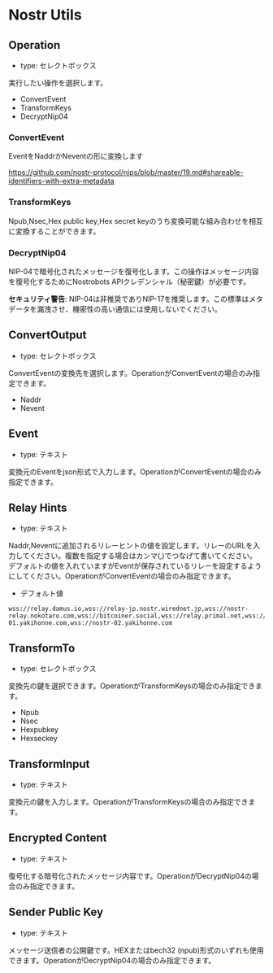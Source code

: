 # Nostr Utils

## Operation

- type: セレクトボックス

実行したい操作を選択します。

- ConvertEvent
- TransformKeys
- DecryptNip04

### ConvertEvent

EventをNaddrかNeventの形に変換します

https://github.com/nostr-protocol/nips/blob/master/19.md#shareable-identifiers-with-extra-metadata

### TransformKeys

Npub,Nsec,Hex public key,Hex secret keyのうち変換可能な組み合わせを相互に変換することができます。

### DecryptNip04

NIP-04で暗号化されたメッセージを復号化します。この操作はメッセージ内容を復号化するためにNostrobots APIクレデンシャル（秘密鍵）が必要です。

**セキュリティ警告**: NIP-04は非推奨でありNIP-17を推奨します。この標準はメタデータを漏洩させ、機密性の高い通信には使用しないでください。

## ConvertOutput

- type: セレクトボックス

ConvertEventの変換先を選択します。OperationがConvertEventの場合のみ指定できます。

- Naddr
- Nevent

## Event

- type: テキスト

変換元のEventをjson形式で入力します。OperationがConvertEventの場合のみ指定できます。

## Relay Hints

- type: テキスト


Naddr,Neventに追加されるリレーヒントの値を設定します。リレーのURLを入力してください。複数を指定する場合はカンマ(,)でつなげて書いてください。
デフォルトの値を入れていますがEventが保存されているリレーを設定するようにしてください。OperationがConvertEventの場合のみ指定できます。

- デフォルト値

```
wss://relay.damus.io,wss://relay-jp.nostr.wirednet.jp,wss://nostr-relay.nokotaro.com,wss://bitcoiner.social,wss://relay.primal.net,wss://nostr-01.yakihonne.com,wss://nostr-02.yakihonne.com
```

## TransformTo

- type: セレクトボックス

変換先の鍵を選択できます。OperationがTransformKeysの場合のみ指定できます。

- Npub
- Nsec
- Hexpubkey
- Hexseckey

## TransformInput

- type: テキスト

変換元の鍵を入力します。OperationがTransformKeysの場合のみ指定できます。

## Encrypted Content

- type: テキスト

復号化する暗号化されたメッセージ内容です。OperationがDecryptNip04の場合のみ指定できます。

## Sender Public Key

- type: テキスト

メッセージ送信者の公開鍵です。HEXまたはbech32 (npub)形式のいずれも使用できます。OperationがDecryptNip04の場合のみ指定できます。
